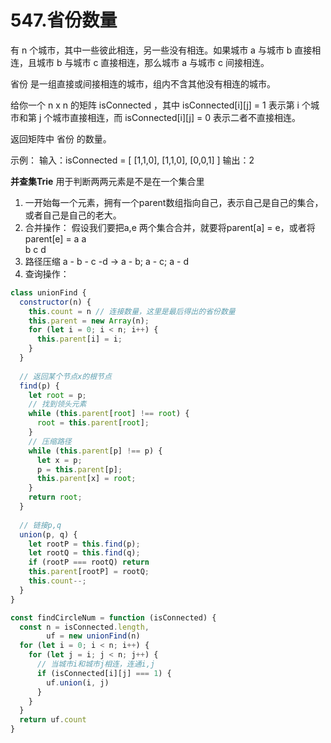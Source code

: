 # 547.省份数量
有 n 个城市，其中一些彼此相连，另一些没有相连。如果城市 a 与城市 b 直接相连，且城市 b 与城市 c 直接相连，那么城市 a 与城市 c 间接相连。

省份 是一组直接或间接相连的城市，组内不含其他没有相连的城市。

给你一个 n x n 的矩阵 isConnected ，其中 isConnected[i][j] = 1 表示第 i 个城市和第 j 个城市直接相连，而 isConnected[i][j] = 0 表示二者不直接相连。

返回矩阵中 省份 的数量。

示例：
输入：isConnected = [
  [1,1,0],
  [1,1,0],
  [0,0,1]
]
输出：2

**并查集Trie**
用于判断两两元素是不是在一个集合里
1. 一开始每一个元素，拥有一个parent数组指向自己，表示自己是自己的集合，或者自己是自己的老大。
2. 合并操作：
假设我们要把a,e 两个集合合并，就要将parent[a] = e，或者将parent[e] = a
 a      
b c
d
3. 路径压缩
a - b - c -d -> a - b; a - c; a - d
3. 查询操作：

```js
class unionFind {  
  constructor(n) {    
    this.count = n // 连接数量，这里是最后得出的省份数量
    this.parent = new Array(n);    
    for (let i = 0; i < n; i++) {      
      this.parent[i] = i;    
    }  
  }  
  
  // 返回某个节点x的根节点
  find(p) {    
    let root = p;    
    // 找到领头元素
    while (this.parent[root] !== root) {      
      root = this.parent[root];   
    }   
    // 压缩路径    
    while (this.parent[p] !== p) {      
      let x = p;      
      p = this.parent[p];      
      this.parent[x] = root;    
    }    
    return root;  
  }  
  
  // 链接p,q
  union(p, q) {    
    let rootP = this.find(p);    
    let rootQ = this.find(q);    
    if (rootP === rootQ) return
    this.parent[rootP] = rootQ;    
    this.count--;  
  }
}

const findCircleNum = function (isConnected) {
  const n = isConnected.length,
        uf = new unionFind(n)
  for (let i = 0; i < n; i++) {
    for (let j = i; j < n; j++) {
      // 当城市i和城市j相连，连通i,j
      if (isConnected[i][j] === 1) {
        uf.union(i, j)
      }
    }
  }
  return uf.count
}
```